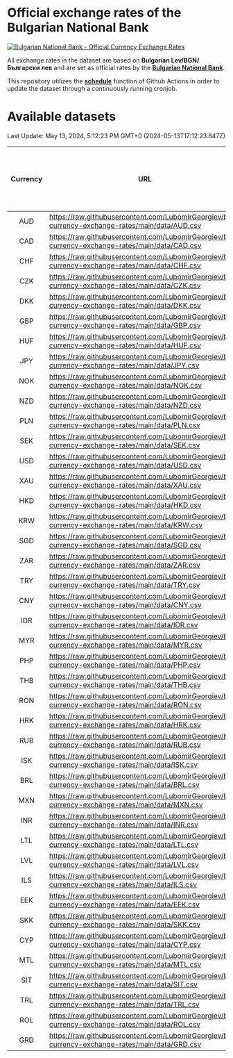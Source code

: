 # Official exchange rates of the Bulgarian National Bank

[![Bulgarian National Bank - Official Currency Exchange Rates](https://github.com/LubomirGeorgiev/bnb-currency-exchange-rates/actions/workflows/update-rates.yml/badge.svg?branch=main)](https://github.com/LubomirGeorgiev/bnb-currency-exchange-rates/actions/workflows/update-rates.yml)

All exchange rates in the dataset are based on **Bulgarian Lev/BGN/Български лев** and are set as official rates by the [**Bulgarian National Bank**](https://www.bnb.bg/Statistics/StExternalSector/StExchangeRates/StERForeignCurrencies/index.htm?toLang=_EN).

This repository utilizes the [**schedule**](https://docs.github.com/en/actions/reference/events-that-trigger-workflows) function of Github Actions in order to update the dataset through a continuously running cronjob.

# Available datasets

<!-- START LINKS (DO NOT EVER FU*ING DELETE THIS COMMENT FOR THE LOVE OF YOUR LIFE!!! IF YOU ARE CURIOS HOW IT WORKS, YOU CAN HAVE A LOOK AT ./src/updateReadme.ts) -->

Last Update: May 13, 2024, 5:12:23 PM GMT+0 (2024-05-13T17:12:23.847Z)

| Currency | URL                                                                                             | Number of records | Number of missing days that were filled in |
| :------: | ----------------------------------------------------------------------------------------------- | :---------------: | :----------------------------------------: |
|   AUD    | https://raw.githubusercontent.com/LubomirGeorgiev/bnb-currency-exchange-rates/main/data/AUD.csv |       8981        |                    2775                    |
|   CAD    | https://raw.githubusercontent.com/LubomirGeorgiev/bnb-currency-exchange-rates/main/data/CAD.csv |       8981        |                    2775                    |
|   CHF    | https://raw.githubusercontent.com/LubomirGeorgiev/bnb-currency-exchange-rates/main/data/CHF.csv |       8981        |                    2775                    |
|   CZK    | https://raw.githubusercontent.com/LubomirGeorgiev/bnb-currency-exchange-rates/main/data/CZK.csv |       8981        |                    2775                    |
|   DKK    | https://raw.githubusercontent.com/LubomirGeorgiev/bnb-currency-exchange-rates/main/data/DKK.csv |       8981        |                    2775                    |
|   GBP    | https://raw.githubusercontent.com/LubomirGeorgiev/bnb-currency-exchange-rates/main/data/GBP.csv |       8981        |                    2775                    |
|   HUF    | https://raw.githubusercontent.com/LubomirGeorgiev/bnb-currency-exchange-rates/main/data/HUF.csv |       8981        |                    2775                    |
|   JPY    | https://raw.githubusercontent.com/LubomirGeorgiev/bnb-currency-exchange-rates/main/data/JPY.csv |       8981        |                    2775                    |
|   NOK    | https://raw.githubusercontent.com/LubomirGeorgiev/bnb-currency-exchange-rates/main/data/NOK.csv |       8981        |                    2775                    |
|   NZD    | https://raw.githubusercontent.com/LubomirGeorgiev/bnb-currency-exchange-rates/main/data/NZD.csv |       8981        |                    2775                    |
|   PLN    | https://raw.githubusercontent.com/LubomirGeorgiev/bnb-currency-exchange-rates/main/data/PLN.csv |       8981        |                    2775                    |
|   SEK    | https://raw.githubusercontent.com/LubomirGeorgiev/bnb-currency-exchange-rates/main/data/SEK.csv |       8981        |                    2775                    |
|   USD    | https://raw.githubusercontent.com/LubomirGeorgiev/bnb-currency-exchange-rates/main/data/USD.csv |       8981        |                    2775                    |
|   XAU    | https://raw.githubusercontent.com/LubomirGeorgiev/bnb-currency-exchange-rates/main/data/XAU.csv |       8981        |                    2777                    |
|   HKD    | https://raw.githubusercontent.com/LubomirGeorgiev/bnb-currency-exchange-rates/main/data/HKD.csv |       8681        |                    2686                    |
|   KRW    | https://raw.githubusercontent.com/LubomirGeorgiev/bnb-currency-exchange-rates/main/data/KRW.csv |       8681        |                    2686                    |
|   SGD    | https://raw.githubusercontent.com/LubomirGeorgiev/bnb-currency-exchange-rates/main/data/SGD.csv |       8681        |                    2686                    |
|   ZAR    | https://raw.githubusercontent.com/LubomirGeorgiev/bnb-currency-exchange-rates/main/data/ZAR.csv |       8681        |                    2686                    |
|   TRY    | https://raw.githubusercontent.com/LubomirGeorgiev/bnb-currency-exchange-rates/main/data/TRY.csv |       7042        |                    2183                    |
|   CNY    | https://raw.githubusercontent.com/LubomirGeorgiev/bnb-currency-exchange-rates/main/data/CNY.csv |       6924        |                    2149                    |
|   IDR    | https://raw.githubusercontent.com/LubomirGeorgiev/bnb-currency-exchange-rates/main/data/IDR.csv |       6924        |                    2149                    |
|   MYR    | https://raw.githubusercontent.com/LubomirGeorgiev/bnb-currency-exchange-rates/main/data/MYR.csv |       6924        |                    2149                    |
|   PHP    | https://raw.githubusercontent.com/LubomirGeorgiev/bnb-currency-exchange-rates/main/data/PHP.csv |       6924        |                    2149                    |
|   THB    | https://raw.githubusercontent.com/LubomirGeorgiev/bnb-currency-exchange-rates/main/data/THB.csv |       6924        |                    2149                    |
|   RON    | https://raw.githubusercontent.com/LubomirGeorgiev/bnb-currency-exchange-rates/main/data/RON.csv |       6865        |                    2131                    |
|   HRK    | https://raw.githubusercontent.com/LubomirGeorgiev/bnb-currency-exchange-rates/main/data/HRK.csv |       6426        |                    1990                    |
|   RUB    | https://raw.githubusercontent.com/LubomirGeorgiev/bnb-currency-exchange-rates/main/data/RUB.csv |       6123        |                    1894                    |
|   ISK    | https://raw.githubusercontent.com/LubomirGeorgiev/bnb-currency-exchange-rates/main/data/ISK.csv |       5981        |                    1853                    |
|   BRL    | https://raw.githubusercontent.com/LubomirGeorgiev/bnb-currency-exchange-rates/main/data/BRL.csv |       5954        |                    1852                    |
|   MXN    | https://raw.githubusercontent.com/LubomirGeorgiev/bnb-currency-exchange-rates/main/data/MXN.csv |       5954        |                    1852                    |
|   INR    | https://raw.githubusercontent.com/LubomirGeorgiev/bnb-currency-exchange-rates/main/data/INR.csv |       5585        |                    1736                    |
|   LTL    | https://raw.githubusercontent.com/LubomirGeorgiev/bnb-currency-exchange-rates/main/data/LTL.csv |       5274        |                    1615                    |
|   LVL    | https://raw.githubusercontent.com/LubomirGeorgiev/bnb-currency-exchange-rates/main/data/LVL.csv |       4911        |                    1503                    |
|   ILS    | https://raw.githubusercontent.com/LubomirGeorgiev/bnb-currency-exchange-rates/main/data/ILS.csv |       4861        |                    1517                    |
|   EEK    | https://raw.githubusercontent.com/LubomirGeorgiev/bnb-currency-exchange-rates/main/data/EEK.csv |       4117        |                    1255                    |
|   SKK    | https://raw.githubusercontent.com/LubomirGeorgiev/bnb-currency-exchange-rates/main/data/SKK.csv |       3091        |                    945                     |
|   CYP    | https://raw.githubusercontent.com/LubomirGeorgiev/bnb-currency-exchange-rates/main/data/CYP.csv |       3023        |                    919                     |
|   MTL    | https://raw.githubusercontent.com/LubomirGeorgiev/bnb-currency-exchange-rates/main/data/MTL.csv |       2723        |                    830                     |
|   SIT    | https://raw.githubusercontent.com/LubomirGeorgiev/bnb-currency-exchange-rates/main/data/SIT.csv |       2661        |                    809                     |
|   TRL    | https://raw.githubusercontent.com/LubomirGeorgiev/bnb-currency-exchange-rates/main/data/TRL.csv |       1937        |                    590                     |
|   ROL    | https://raw.githubusercontent.com/LubomirGeorgiev/bnb-currency-exchange-rates/main/data/ROL.csv |       1816        |                    555                     |
|   GRD    | https://raw.githubusercontent.com/LubomirGeorgiev/bnb-currency-exchange-rates/main/data/GRD.csv |        359        |                    107                     |

<!-- END LINKS (DO NOT EVER FU*ING DELETE THIS COMMENT FOR THE LOVE OF YOUR LIFE!!! IF YOU ARE CURIOS HOW IT WORKS, YOU CAN HAVE A LOOK AT ./src/updateReadme.ts) -->
